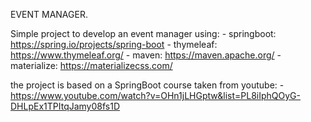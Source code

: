 EVENT MANAGER.

Simple project to develop an event manager using:
	- springboot: https://spring.io/projects/spring-boot
	- thymeleaf: https://www.thymeleaf.org/
	- maven: https://maven.apache.org/
	- materialize: https://materializecss.com/

the project is based on a SpringBoot course taken from youtube:
	- https://www.youtube.com/watch?v=OHn1jLHGptw&list=PL8iIphQOyG-DHLpEx1TPItqJamy08fs1D
 